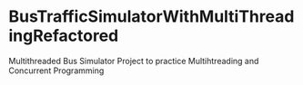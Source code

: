 # BusTrafficSimulatorWithMultiThreadingRefactored

Multithreaded Bus Simulator Project to practice Multihtreading and Concurrent Programming
